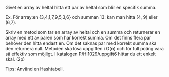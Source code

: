 Givet en array av heltal hitta ett par av heltal som blir en specifik summa.

Ex. För array:en {3,4,1,7,9,5,3,6} och summan 13: kan man hitta (4, 9) eller (6,7).

Skriv en metod som tar en array av heltal och en summa och returnerar en array med ett av
paren som har korrekt summa. Om det finns flera par behöver den hitta endast en. Om det
saknas par med korrekt summa ska den returnera null. Metoden ska lösa uppgiften i O(n) och
för full poäng vara så effektiv som möjligt. I katalogen P/HI1029/uppgift6 hittar du ett enkelt
skal. (2p)

Tips: Använd en Hashtabell.

